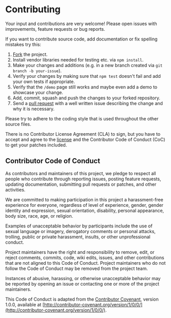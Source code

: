 # Contributing

Your input and contributions are very welcome! Please open issues with improvements, feature requests or bug reports.

If you want to contribute source code, add documentation or fix spelling mistakes try this:

1. [Fork](http://help.github.com/forking/) the project.
1. Install vendor libraries needed for testing etc. via `npm install`.
1. Make your changes and additions (e.g. in a new branch created via ```git branch -b your-issue```).
1. Verify your changes by making sure that `npm test` doesn't fail and add your own tests if appropriate.
1. Verify that the `/demo` page still works and maybe even add a demo to showcase your change.
1. Add, commit, squash and push the changes to your forked repository.
1. Send a [pull request](http://help.github.com/pull-requests/) with a well written issue describing the change and why it is necessary.

Please try to adhere to the coding style that is used throughout the other source files.

There is no Contributor License Agreement (CLA) to sign, but you have to accept and agree to the [license](LICENSE) and the Contributor Code of Conduct (CoC) to get your patches included.

## Contributor Code of Conduct

As contributors and maintainers of this project, we pledge to respect all people who contribute through reporting issues, posting feature requests, updating documentation, submitting pull requests or patches, and other activities.

We are committed to making participation in this project a harassment-free experience for everyone, regardless of level of experience, gender, gender identity and expression, sexual orientation, disability, personal appearance, body size, race, age, or religion.

Examples of unacceptable behavior by participants include the use of sexual language or imagery, derogatory comments or personal attacks, trolling, public or private harassment, insults, or other unprofessional conduct.

Project maintainers have the right and responsibility to remove, edit, or reject comments, commits, code, wiki edits, issues, and other contributions that are not aligned to this Code of Conduct. Project maintainers who do not follow the Code of Conduct may be removed from the project team.

Instances of abusive, harassing, or otherwise unacceptable behavior may be reported by opening an issue or contacting one or more of the project maintainers.

This Code of Conduct is adapted from the [Contributor Covenant](http://contributor-covenant.org), version 1.0.0, available at [http://contributor-covenant.org/version/1/0/0/](http://contributor-covenant.org/version/1/0/0/).
